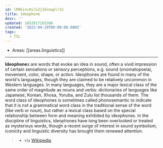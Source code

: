 ```yaml
---
id: l09kinc8sln2j1dvoaplr3z
title: Ideophone
desc: ''
updated: 1652817165308
created: '2022-04-19T00:00:00.000Z'
tags:
  - TIL
---
```


- Areas: [[areas.linguistics]]

---

**Ideophone**s are words that evoke an idea in sound, often a vivid impression of certain sensations or sensory perceptions, e.g. sound (onomatopoeia), movement, color, shape, or action. Ideophones are found in many of the world's languages, though they are claimed to be relatively uncommon in Western languages. In many languages, they are a major lexical class of the same order of magnitude as nouns and verbs: dictionaries of languages like Japanese, Korean, Xhosa, Yoruba, and Zulu list thousands of them. The word class of ideophones is sometimes called phonosemantic to indicate that it is not a grammatical word class in the traditional sense of the word (like verb or noun), but rather a lexical class based on the special relationship between form and meaning exhibited by ideophones. In the discipline of linguistics, ideophones have long been overlooked or treated as mysterious words, though a recent surge of interest in sound symbolism, iconicity and linguistic diversity has brought them renewed attention.

> - via [Wikipedia](https://en.wikipedia.org/wiki/Ideophone)
